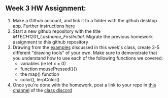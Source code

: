 ## Week 3 HW Assignment:

1. Make a Github account, and link it to a folder with the github desktop app. Further instructions [here](https://github.com/entertainmenttechnology/Shouval_MTEC_1201_D_30_Shouval_FA25/tree/main/getting%20started%20with%20github)
2. Start a new github repository with the title _MTECH1201_Lastname_FirstInitial_. Migrate the previous homework assignment to this github repository
3. Drawing from the [examples](https://github.com/entertainmenttechnology/Shouval_MTEC_1201_D_30_Shouval_FA25/tree/main/in-class-examples) discussed in this week's class, create 3-5 different "drawing tools" of your own. Make sure to demonstrate that you understand how to use each of the following functions we covered:
   - variables (ie let x = 0)
   - function mousePressed(){}
   - the map() function
   - color(), lerpColor()
4. Once you're done with the homework, post a link to your repo in [this channel](https://discord.com/channels/1410017565471674400/1415434661018079377) of the [class discord](https://discord.gg/fMfSzAxM)
